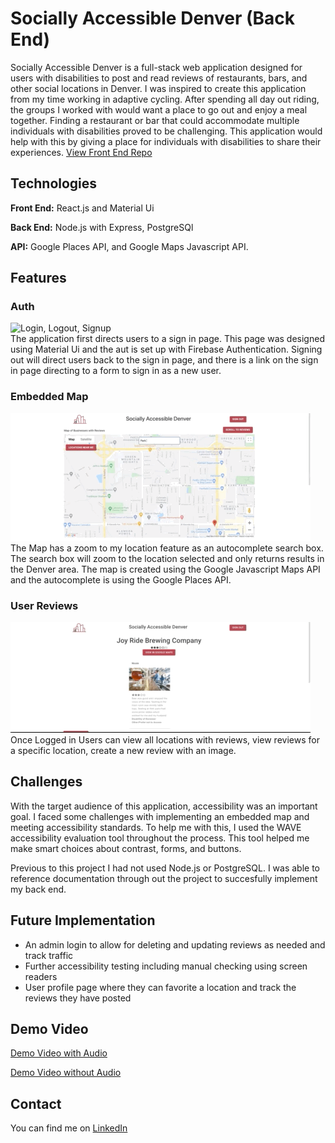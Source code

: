 # Socially Accessible Denver (Back End) 
Socially Accessible Denver is a full-stack web application designed for users with disabilities to post and read reviews of restaurants, bars, and other social locations in Denver. I was inspired to create this application from my time working in adaptive cycling. After spending all day out riding, the groups I worked with would want a place to go out and enjoy a meal together. Finding a restaurant or bar that could accommodate multiple individuals with disabilities proved to be challenging. This application would help with this by giving a place for individuals with disabilities to share their experiences. 
[View Front End Repo](https://github.com/JAGrenier/Socially-Accessible-Denver-Front-End)

## Technologies 
**Front End:** React.js and Material Ui

**Back End:** Node.js with Express, PostgreSQl

**API:** Google Places API, and Google Maps Javascript API.


## Features
### Auth 
![Login, Logout, Signup](./GifsForReadMe/SignIn.gif)
<br>
The application first directs users to a sign in page. This page was designed using Material Ui and the aut is set up with Firebase Authentication. Signing out will direct users back to the sign in page, and there is a link on the sign in page directing to a form to sign in as a new user.  

### Embedded Map 
![Map Features](./GifsForReadMe/MapFeatures.gif)
<br> 
The Map has a zoom to my location feature as an autocomplete search box. The search box will zoom to the location selected and only returns results in the Denver area. The map is created using the Google Javascript Maps API and the autocomplete is using the Google Places API. 
### User Reviews 
![ReviewFeature](./GifsForReadMe/Review.gif) 
<br>
Once Logged in Users can view all locations with reviews, view reviews for a specific location, create a new review with an image.  

## Challenges
With the target audience of this application, accessibility was an important goal. I faced some challenges with implementing an embedded map and meeting accessibility standards. To help me with this, I used the WAVE accessibility evaluation tool throughout the process. This tool helped me make smart choices about contrast, forms, and buttons. 

Previous to this project I had not used Node.js or PostgreSQL. I was able to reference documentation through out the project to succesfully implement my back end. 

## Future Implementation
* An admin login to allow for deleting and updating reviews as needed and track traffic 
* Further accessibility testing including manual checking using screen readers 
* User profile page where they can favorite a location and track the reviews they have posted 

## Demo Video 
[Demo Video with Audio](https://www.youtube.com/watch?v=81MHBvVuVqE&t=2s) 

[Demo Video without Audio](https://www.youtube.com/watch?v=NZ8C9ButCNU&t=1s)

## Contact 
You can find me on [LinkedIn](https://www.linkedin.com/in/jagrenier/)
